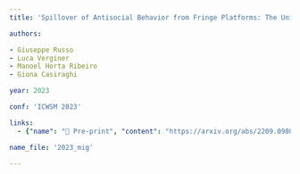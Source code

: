 ```yaml
---
title: 'Spillover of Antisocial Behavior from Fringe Platforms: The Unintended Consequences of Community Banning'

authors:

- Giuseppe Russo
- Luca Verginer
- Manoel Horta Ribeiro
- Giona Casiraghi

year: 2023

conf: 'ICWSM 2023'

links:
  - {"name": "📄 Pre-print", "content": "https://arxiv.org/abs/2209.09803"}

name_file: '2023_mig'

---
```

